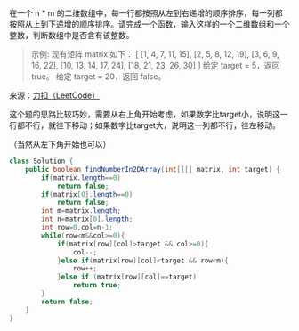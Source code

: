 在一个 n * m 的二维数组中，每一行都按照从左到右递增的顺序排序，每一列都按照从上到下递增的顺序排序。请完成一个函数，输入这样的一个二维数组和一个整数，判断数组中是否含有该整数。


>示例:
现有矩阵 matrix 如下：
[
  [1,   4,  7, 11, 15],
  [2,   5,  8, 12, 19],
  [3,   6,  9, 16, 22],
  [10, 13, 14, 17, 24],
  [18, 21, 23, 26, 30]
]
给定 target = 5，返回 true。
给定 target = 20，返回 false。

来源：[力扣（LeetCode）](https://leetcode-cn.com/problems/er-wei-shu-zu-zhong-de-cha-zhao-lcof)

这个题的思路比较巧妙，需要从右上角开始考虑，如果数字比target小，说明这一行都不行，就往下移动；如果数字比target大，说明这一列都不行，往左移动。

（当然从左下角开始也可以）

```java
class Solution {
    public boolean findNumberIn2DArray(int[][] matrix, int target) {
        if(matrix.length==0)
            return false;
        if(matrix[0].length==0)
            return false;
        int m=matrix.length;
        int n=matrix[0].length;
        int row=0,col=n-1;
        while(row<m&&col>=0){
            if(matrix[row][col]>target && col>=0){
                col--;
            }else if(matrix[row][col]<target && row<m){
                row++;
            }else if (matrix[row][col]==target)
                return true;
        }
        return false;
    }
}
```
